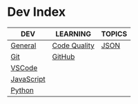 # Dev Index

|DEV|LEARNING|TOPICS|
|---|---|---|
|[General](coding/dev/dev-general)|[Code Quality](coding/dev/dev-general#code-quality)|[JSON](coding/dev/dev-general#json)|
|[Git](coding/dev/dev-git)|[GitHub](coding/dev/dev-git#github)||
|[VSCode](coding/dev/dev-vscode)|||
|[JavaScript](coding/dev/dev-javascript)|||
|[Python](coding/dev/dev-python)|||
